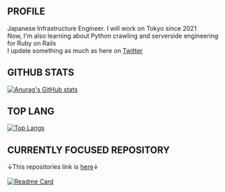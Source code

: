 ## PROFILE
Japanese Infrastructure Engineer. I will work on Tokyo since 2021<br>
Now, I'm also learning about Python crawling and serverside engineering for Ruby on Rails<br>
I update something as much as here on [Twitter](https://twitter.com/K_Satani)

## GITHUB STATS
[![Anurag's GitHub stats](https://github-readme-stats.vercel.app/api?username=n20010&count_private=true&show_icons=true&theme=highcontrast)](https://github.com/anuraghazra/github-readme-stats)

## TOP LANG
[![Top Langs](https://github-readme-stats.vercel.app/api/top-langs/?username=n20010&layout=compact&theme=highcontrast)](https://github.com/anuraghazra/github-readme-stats)

## CURRENTLY FOCUSED REPOSITORY
↓This repositories link is [here](https://github.com/n20010/scrapy_projects)↓<br><br>
[![Readme Card](https://github-readme-stats.vercel.app/api/pin/?username=n20010&repo=scrapy_projects&theme=highcontrast)](https://github.com/anuraghazra/github-readme-stats)
